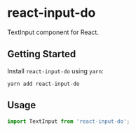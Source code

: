 # react-input-do


TextInput component for React.

## Getting Started

Install `react-input-do` using `yarn`:

```shell
yarn add react-input-do
```

## Usage

```javascript
import TextInput from 'react-input-do';
```
